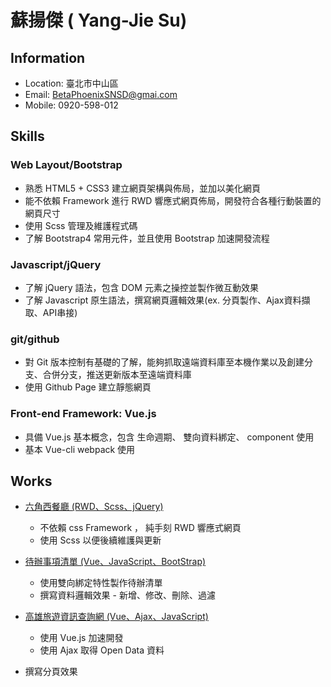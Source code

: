 # 蘇揚傑 ( Yang-Jie Su)

## Information
* Location: 臺北市中山區
* Email: BetaPhoenixSNSD@gmai.com
* Mobile: 0920-598-012

## Skills

### Web Layout/Bootstrap
* 熟悉 HTML5 + CSS3 建立網頁架構與佈局，並加以美化網頁
* 能不依賴 Framework 進行 RWD 響應式網頁佈局，開發符合各種行動裝置的網頁尺寸
* 使用 Scss 管理及維護程式碼
* 了解 Bootstrap4 常用元件，並且使用 Bootstrap 加速開發流程

### Javascript/jQuery
* 了解 jQuery 語法，包含 DOM 元素之操控並製作微互動效果
* 了解 Javascript 原生語法，撰寫網頁邏輯效果(ex. 分頁製作、Ajax資料擷取、API串接)

### git/github
* 對 Git 版本控制有基礎的了解，能夠抓取遠端資料庫至本機作業以及創建分支、合併分支，推送更新版本至遠端資料庫
* 使用 Github Page 建立靜態網頁

### Front-end Framework: Vue.js
* 具備 Vue.js 基本概念，包含 生命週期、 雙向資料綁定、 component 使用
* 基本 Vue-cli webpack 使用

## Works
* [六角西餐廳 (RWD、Scss、jQuery)]()

  * 不依賴 css Framework ， 純手刻 RWD 響應式網頁 
  * 使用 Scss 以便後續維護與更新

* [待辦事項清單 (Vue、JavaScript、BootStrap)]()

  * 使用雙向綁定特性製作待辦清單
  * 撰寫資料邏輯效果 - 新增、修改、刪除、過濾

* [高雄旅遊資訊查詢網 (Vue、Ajax、JavaScript)]()

  * 使用 Vue.js 加速開發
  * 使用 Ajax 取得 Open Data 資料
 * 撰寫分頁效果
